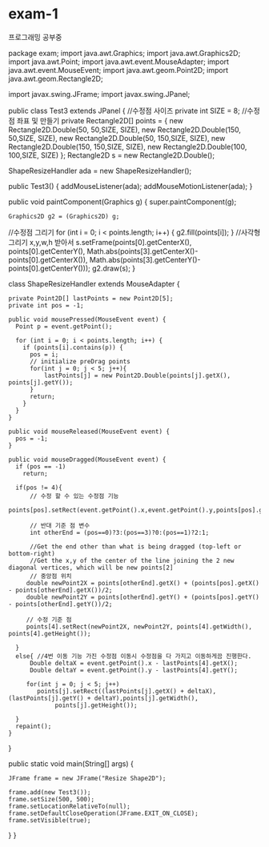# exam-1
프로그래밍 공부중

package exam;
import java.awt.Graphics;
import java.awt.Graphics2D;
import java.awt.Point;
import java.awt.event.MouseAdapter;
import java.awt.event.MouseEvent;
import java.awt.geom.Point2D;
import java.awt.geom.Rectangle2D;

import javax.swing.JFrame;
import javax.swing.JPanel;

public class Test3 extends JPanel {
	//수정점 사이즈 
	private int SIZE = 8;
  //수정점 좌표 및 만들기 
  private Rectangle2D[] points = { new Rectangle2D.Double(50, 50,SIZE, SIZE), 
                                   new Rectangle2D.Double(150, 50,SIZE, SIZE),
                                   new Rectangle2D.Double(50, 150,SIZE, SIZE),
                                   new Rectangle2D.Double(150, 150,SIZE, SIZE),
                                   new Rectangle2D.Double(100, 100,SIZE, SIZE)
                                   };
  Rectangle2D s = new Rectangle2D.Double();

  ShapeResizeHandler ada = new ShapeResizeHandler();

  public Test3() {
    addMouseListener(ada);
    addMouseMotionListener(ada);
  }

  public void paintComponent(Graphics g) {
    super.paintComponent(g);

    Graphics2D g2 = (Graphics2D) g;
  //수정점 그리기 
    for (int i = 0; i < points.length; i++) {
      g2.fill(points[i]);
    }
  //사각형 그리기  x,y,w,h 받아서 
    s.setFrame(points[0].getCenterX(), points[0].getCenterY(),
        Math.abs(points[3].getCenterX()-points[0].getCenterX()),
        Math.abs(points[3].getCenterY()- points[0].getCenterY()));
    g2.draw(s);
  }

  class ShapeResizeHandler extends MouseAdapter {

    private Point2D[] lastPoints = new Point2D[5];
    private int pos = -1;
    
    public void mousePressed(MouseEvent event) {
      Point p = event.getPoint();

      for (int i = 0; i < points.length; i++) {
        if (points[i].contains(p)) {
          pos = i;
          // initialize preDrag points
          for(int j = 0; j < 5; j++){
              lastPoints[j] = new Point2D.Double(points[j].getX(), points[j].getY());
          }
          return;
        }
      }
    }

    public void mouseReleased(MouseEvent event) {
      pos = -1;
    }

    public void mouseDragged(MouseEvent event) {
      if (pos == -1)
        return;
      
      if(pos != 4){ 
    	  // 수정 할 수 있는 수정점 기능 
         points[pos].setRect(event.getPoint().x,event.getPoint().y,points[pos].getWidth(),points[pos].getHeight());
    	  
          // 반대 기준 점 변수 
          int otherEnd = (pos==0)?3:(pos==3)?0:(pos==1)?2:1;
          
          //Get the end other than what is being dragged (top-left or bottom-right)
          //Get the x,y of the center of the line joining the 2 new diagonal vertices, which will be new points[2]
          // 중앙점 위치 
         double newPoint2X = points[otherEnd].getX() + (points[pos].getX() - points[otherEnd].getX())/2;
         double newPoint2Y = points[otherEnd].getY() + (points[pos].getY() - points[otherEnd].getY())/2;
 
         // 수정 기준 점 
         points[4].setRect(newPoint2X, newPoint2Y, points[4].getWidth(), points[4].getHeight());
         
      }
      else{ //4번 이동 기능 가진 수정점 이동시 수정점을 다 가지고 이동하게끔 진행한다.
          Double deltaX = event.getPoint().x - lastPoints[4].getX();
          Double deltaY = event.getPoint().y - lastPoints[4].getY();
          
         for(int j = 0; j < 5; j++)
            points[j].setRect((lastPoints[j].getX() + deltaX),(lastPoints[j].getY() + deltaY),points[j].getWidth(),
                 points[j].getHeight());

      }
      repaint();
    }
  }

  public static void main(String[] args) {

    JFrame frame = new JFrame("Resize Shape2D");

    frame.add(new Test3());
    frame.setSize(500, 500);
    frame.setLocationRelativeTo(null);
    frame.setDefaultCloseOperation(JFrame.EXIT_ON_CLOSE);
    frame.setVisible(true);
  }
}
